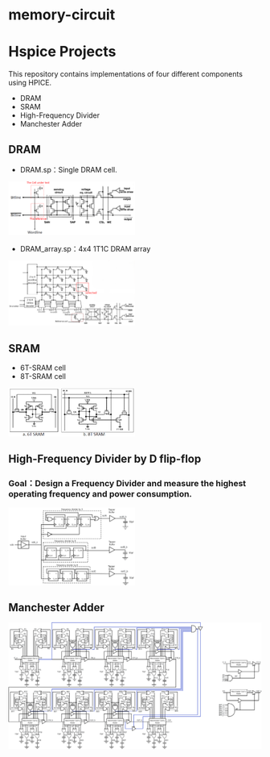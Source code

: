 # memory-circuit

# Hspice Projects
This repository contains implementations of four different components using HPICE.
- DRAM
- SRAM
- High-Frequency Divider
- Manchester Adder

## DRAM
  - DRAM.sp：Single DRAM cell.
  <img src="https://github.com/xkllkx/Hspice/blob/main/DRAM/DRAM_cell.png" width="50%" height="50%">
  
  - DRAM_array.sp：4x4 1T1C DRAM array
  <img src="https://github.com/xkllkx/Hspice/blob/main/DRAM/DRAM_array.png" width="50%" height="50%">
  
## SRAM
  - 6T-SRAM cell
  - 8T-SRAM cell
<img src="https://github.com/xkllkx/Hspice/blob/main/SRAM/SRAM.png" width="50%" height="50%">

##  High-Frequency Divider by D flip-flop
### Goal：Design a Frequency Divider and measure the highest operating frequency and power consumption.
<img src="https://github.com/xkllkx/Hspice/blob/main/High%20frequency%20divider/Midterm_Project.drawio.png" width="50%" height="50%">

##  Manchester Adder
<img src="https://github.com/xkllkx/Hspice/blob/main/Manchester%20Adder/Final_Project.drawio.png" width="100%" height="100%">